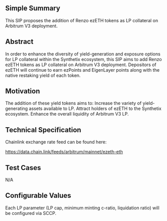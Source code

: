 ## Simple Summary
This SIP proposes the addition of Renzo ezETH tokens as LP collateral on Arbitrum V3 deployment.

## Abstract
In order to enhance the diversity of yield-generation and exposure options for LP collateral within the Synthetix ecosystem, this SIP aims to add Renzo ezETH tokens as LP collateral on Arbitrum V3 deployment. Depositors of ezETH will continue to earn ezPoints and EigenLayer points along with the native restaking yield of each token.

## Motivation
The addition of these yield tokens aims to:
Increase the variety of yield-generating assets available to LP.
Attract holders of ezETH to the Synthetix ecosystem.
Enhance the overall liquidity of Arbitrum V3 LP.

## Technical Specification
Chainlink exchange rate feed can be found here:

https://data.chain.link/feeds/arbitrum/mainnet/ezeth-eth

## Test Cases
N/A

## Configurable Values
Each LP parameter (LP cap, minimum minting c-ratio, liquidation ratio) will be configured via SCCP.
